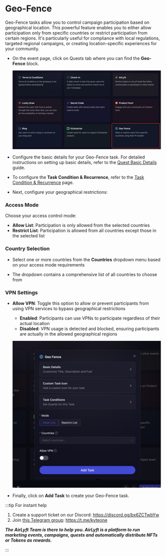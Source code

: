 # Geo-Fence

Geo-Fence tasks allow you to control campaign participation based on geographical location. This powerful feature enables you to either allow participation only from specific countries or restrict participation from certain regions. It's particularly useful for compliance with local regulations, targeted regional campaigns, or creating location-specific experiences for your community.

- On the event page, click on Quests tab where you can find the **Geo-Fence** block.

  ![Geo-Fence Task Main](../../images/GeofenceTaskMain.png)

- Configure the basic details for your Geo-Fence task. For detailed instructions on setting up basic details, refer to the [Quest Basic Details](../quest-basic-details.md) guide.

- To configure the **Task Condition & Recurrence**, refer to the [Task Condition & Recurrence](../task-condition-and-recurrence.md) page.

- Next, configure your geographical restrictions:

### Access Mode

Choose your access control mode:

- **Allow List**: Participation is only allowed from the selected countries
- **Restrict List**: Participation is allowed from all countries except those in the selected list

### Country Selection

- Select one or more countries from the **Countries** dropdown menu based on your access mode requirements

- The dropdown contains a comprehensive list of all countries to choose from

### VPN Settings

- **Allow VPN**: Toggle this option to allow or prevent participants from using VPN services to bypass geographical restrictions

  - **Enabled**: Participants can use VPNs to participate regardless of their actual location
  - **Disabled**: VPN usage is detected and blocked, ensuring participants are actually in the allowed geographical regions

  ![Geo-Fence Task VPN](../../images/GeofenceTaskDetails.png)

- Finally, click on **Add Task** to create your Geo-Fence task.

:::tip For instant help

1. Create a support ticket on our Discord: https://discord.gg/bx6ZCTwbYw
2. Join [this Telegram group](https://t.me/kyteone): https://t.me/kyteone

**_The AirLyft Team is there to help you. AirLyft is a platform to run marketing events, campaigns, quests and automatically distribute NFTs or Tokens as rewards._**

:::
